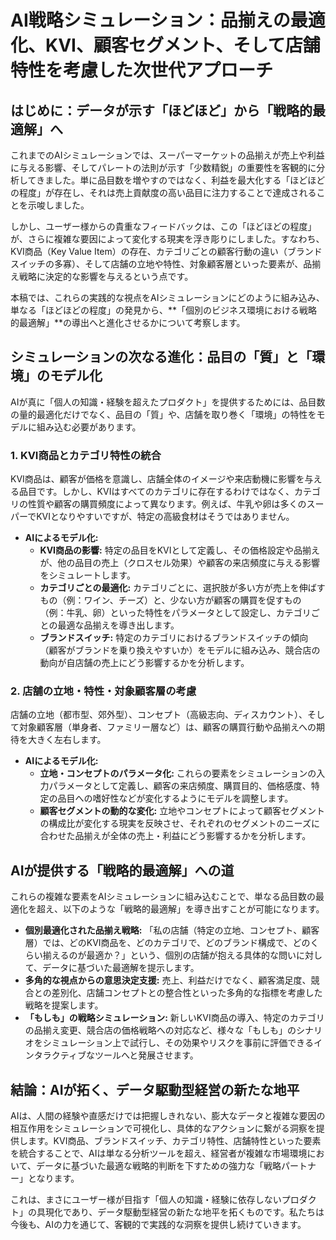 
# AI戦略シミュレーション：品揃えの最適化、KVI、顧客セグメント、そして店舗特性を考慮した次世代アプローチ

## はじめに：データが示す「ほどほど」から「戦略的最適解」へ

これまでのAIシミュレーションでは、スーパーマーケットの品揃えが売上や利益に与える影響、そしてパレートの法則が示す「少数精鋭」の重要性を客観的に分析してきました。単に品目数を増やすのではなく、利益を最大化する「ほどほどの程度」が存在し、それは売上貢献度の高い品目に注力することで達成されることを示唆しました。

しかし、ユーザー様からの貴重なフィードバックは、この「ほどほどの程度」が、さらに複雑な要因によって変化する現実を浮き彫りにしました。すなわち、KVI商品（Key Value Item）の存在、カテゴリごとの顧客行動の違い（ブランドスイッチの多寡）、そして店舗の立地や特性、対象顧客層といった要素が、品揃え戦略に決定的な影響を与えるという点です。

本稿では、これらの実践的な視点をAIシミュレーションにどのように組み込み、単なる「ほどほどの程度」の発見から、**「個別のビジネス環境における戦略的最適解」**の導出へと進化させるかについて考察します。

## シミュレーションの次なる進化：品目の「質」と「環境」のモデル化

AIが真に「個人の知識・経験を超えたプロダクト」を提供するためには、品目数の量的最適化だけでなく、品目の「質」や、店舗を取り巻く「環境」の特性をモデルに組み込む必要があります。

### 1. KVI商品とカテゴリ特性の統合

KVI商品は、顧客が価格を意識し、店舗全体のイメージや来店動機に影響を与える品目です。しかし、KVIはすべてのカテゴリに存在するわけではなく、カテゴリの性質や顧客の購買頻度によって異なります。例えば、牛乳や卵は多くのスーパーでKVIとなりやすいですが、特定の高級食材はそうではありません。

*   **AIによるモデル化:**
    *   **KVI商品の影響:** 特定の品目をKVIとして定義し、その価格設定や品揃えが、他の品目の売上（クロスセル効果）や顧客の来店頻度に与える影響をシミュレートします。
    *   **カテゴリごとの最適化:** カテゴリごとに、選択肢が多い方が売上を伸ばすもの（例：ワイン、チーズ）と、少ない方が顧客の購買を促すもの（例：牛乳、卵）といった特性をパラメータとして設定し、カテゴリごとの最適な品揃えを導き出します。
    *   **ブランドスイッチ:** 特定のカテゴリにおけるブランドスイッチの傾向（顧客がブランドを乗り換えやすいか）をモデルに組み込み、競合店の動向が自店舗の売上にどう影響するかを分析します。

### 2. 店舗の立地・特性・対象顧客層の考慮

店舗の立地（都市型、郊外型）、コンセプト（高級志向、ディスカウント）、そして対象顧客層（単身者、ファミリー層など）は、顧客の購買行動や品揃えへの期待を大きく左右します。

*   **AIによるモデル化:**
    *   **立地・コンセプトのパラメータ化:** これらの要素をシミュレーションの入力パラメータとして定義し、顧客の来店頻度、購買目的、価格感度、特定の品目への嗜好性などが変化するようにモデルを調整します。
    *   **顧客セグメントの動的な変化:** 立地やコンセプトによって顧客セグメントの構成比が変化する現実を反映させ、それぞれのセグメントのニーズに合わせた品揃えが全体の売上・利益にどう影響するかを分析します。

## AIが提供する「戦略的最適解」への道

これらの複雑な要素をAIシミュレーションに組み込むことで、単なる品目数の最適化を超え、以下のような「戦略的最適解」を導き出すことが可能になります。

*   **個別最適化された品揃え戦略:** 「私の店舗（特定の立地、コンセプト、顧客層）では、どのKVI商品を、どのカテゴリで、どのブランド構成で、どのくらい揃えるのが最適か？」という、個別の店舗が抱える具体的な問いに対して、データに基づいた最適解を提示します。
*   **多角的な視点からの意思決定支援:** 売上、利益だけでなく、顧客満足度、競合との差別化、店舗コンセプトとの整合性といった多角的な指標を考慮した戦略を提案します。
*   **「もしも」の戦略シミュレーション:** 新しいKVI商品の導入、特定のカテゴリの品揃え変更、競合店の価格戦略への対応など、様々な「もしも」のシナリオをシミュレーション上で試行し、その効果やリスクを事前に評価できるインタラクティブなツールへと発展させます。

## 結論：AIが拓く、データ駆動型経営の新たな地平

AIは、人間の経験や直感だけでは把握しきれない、膨大なデータと複雑な要因の相互作用をシミュレーションで可視化し、具体的なアクションに繋がる洞察を提供します。KVI商品、ブランドスイッチ、カテゴリ特性、店舗特性といった要素を統合することで、AIは単なる分析ツールを超え、経営者が複雑な市場環境において、データに基づいた最適な戦略的判断を下すための強力な「戦略パートナー」となります。

これは、まさにユーザー様が目指す「個人の知識・経験に依存しないプロダクト」の具現化であり、データ駆動型経営の新たな地平を拓くものです。私たちは今後も、AIの力を通じて、客観的で実践的な洞察を提供し続けていきます。
